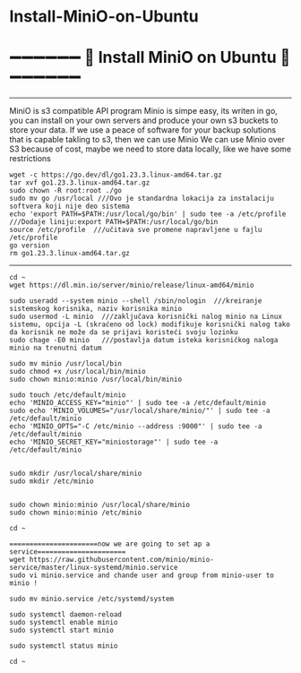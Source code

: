 # Install-MiniO-on-Ubuntu
# ➖➖➖➖➖➖ 🌟 Install MiniO on Ubuntu 🌟 ➖➖➖➖➖➖
---
MiniO is s3 compatible API program
Minio is simpe easy, its writen in go, you can install on your own servers and produce
your own s3 buckets to store your data.
If we use a peace of software for your backup solutions that is capable takling to s3, then 
we can use Minio
We can use Minio over S3 because of cost, maybe we need to store data locally, like we have some
restrictions

    wget -c https://go.dev/dl/go1.23.3.linux-amd64.tar.gz
    tar xvf go1.23.3.linux-amd64.tar.gz
    sudo chown -R root:root ./go
    sudo mv go /usr/local ///Ovo je standardna lokacija za instalaciju softvera koji nije deo sistema
    echo 'export PATH=$PATH:/usr/local/go/bin' | sudo tee -a /etc/profile ///Dodaje liniju:export PATH=$PATH:/usr/local/go/bin
    source /etc/profile  ///učitava sve promene napravljene u fajlu /etc/profile
    go version
    rm go1.23.3.linux-amd64.tar.gz
--------------------------------------------------------------------------------------------------------------------------------------------------------------------------------------
    cd ~
    wget https://dl.min.io/server/minio/release/linux-amd64/minio
    
    sudo useradd --system minio --shell /sbin/nologin  ///kreiranje sistemskog korisnika, naziv korisnika minio
    sudo usermod -L minio  ///zaključava korisnički nalog minio na Linux sistemu, opcija -L (skraćeno od lock) modifikuje korisnički nalog tako da korisnik ne može da se prijavi koristeći svoju lozinku
    sudo chage -E0 minio   ///postavlja datum isteka korisničkog naloga minio na trenutni datum
    
    sudo mv minio /usr/local/bin
    sudo chmod +x /usr/local/bin/minio
    sudo chown minio:minio /usr/local/bin/minio

    sudo touch /etc/default/minio
    echo 'MINIO_ACCESS_KEY="minio"' | sudo tee -a /etc/default/minio
    sudo echo 'MINIO_VOLUMES="/usr/local/share/minio/"' | sudo tee -a /etc/default/minio
    echo 'MINIO_OPTS="-C /etc/minio --address :9000"' | sudo tee -a /etc/default/minio
    echo 'MINIO_SECRET_KEY="miniostorage"' | sudo tee -a /etc/default/minio

    
    sudo mkdir /usr/local/share/minio
    sudo mkdir /etc/minio

    
    sudo chown minio:minio /usr/local/share/minio
    sudo chown minio:minio /etc/minio

    cd ~

    ======================now we are going to set ap a service======================
    wget https://raw.githubusercontent.com/minio/minio-service/master/linux-systemd/minio.service
    sudo vi minio.service and chande user and group from minio-user to minio !

    sudo mv minio.service /etc/systemd/system
    
    sudo systemctl daemon-reload
    sudo systemctl enable minio
    sudo systemctl start minio

    sudo systemctl status minio

    cd ~
